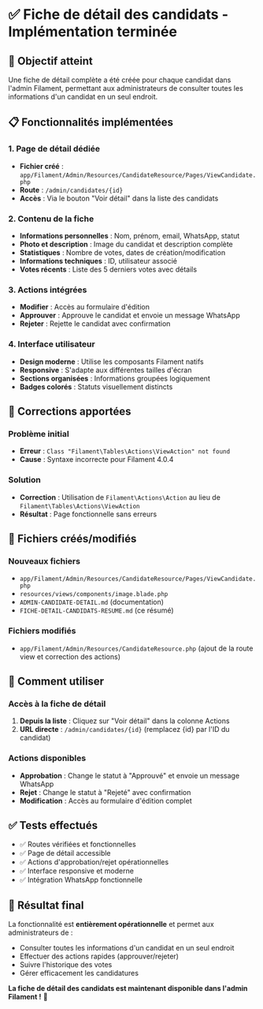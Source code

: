 # ✅ Fiche de détail des candidats - Implémentation terminée

## 🎯 Objectif atteint

Une fiche de détail complète a été créée pour chaque candidat dans l'admin Filament, permettant aux administrateurs de consulter toutes les informations d'un candidat en un seul endroit.

## 📋 Fonctionnalités implémentées

### 1. Page de détail dédiée
- **Fichier créé** : `app/Filament/Admin/Resources/CandidateResource/Pages/ViewCandidate.php`
- **Route** : `/admin/candidates/{id}`
- **Accès** : Via le bouton "Voir détail" dans la liste des candidats

### 2. Contenu de la fiche
- **Informations personnelles** : Nom, prénom, email, WhatsApp, statut
- **Photo et description** : Image du candidat et description complète
- **Statistiques** : Nombre de votes, dates de création/modification
- **Informations techniques** : ID, utilisateur associé
- **Votes récents** : Liste des 5 derniers votes avec détails

### 3. Actions intégrées
- **Modifier** : Accès au formulaire d'édition
- **Approuver** : Approuve le candidat et envoie un message WhatsApp
- **Rejeter** : Rejette le candidat avec confirmation

### 4. Interface utilisateur
- **Design moderne** : Utilise les composants Filament natifs
- **Responsive** : S'adapte aux différentes tailles d'écran
- **Sections organisées** : Informations groupées logiquement
- **Badges colorés** : Statuts visuellement distincts

## 🔧 Corrections apportées

### Problème initial
- **Erreur** : `Class "Filament\Tables\Actions\ViewAction" not found`
- **Cause** : Syntaxe incorrecte pour Filament 4.0.4

### Solution
- **Correction** : Utilisation de `Filament\Actions\Action` au lieu de `Filament\Tables\Actions\ViewAction`
- **Résultat** : Page fonctionnelle sans erreurs

## 📁 Fichiers créés/modifiés

### Nouveaux fichiers
- `app/Filament/Admin/Resources/CandidateResource/Pages/ViewCandidate.php`
- `resources/views/components/image.blade.php`
- `ADMIN-CANDIDATE-DETAIL.md` (documentation)
- `FICHE-DETAIL-CANDIDATS-RESUME.md` (ce résumé)

### Fichiers modifiés
- `app/Filament/Admin/Resources/CandidateResource.php` (ajout de la route view et correction des actions)

## 🚀 Comment utiliser

### Accès à la fiche de détail
1. **Depuis la liste** : Cliquez sur "Voir détail" dans la colonne Actions
2. **URL directe** : `/admin/candidates/{id}` (remplacez {id} par l'ID du candidat)

### Actions disponibles
- **Approbation** : Change le statut à "Approuvé" et envoie un message WhatsApp
- **Rejet** : Change le statut à "Rejeté" avec confirmation
- **Modification** : Accès au formulaire d'édition complet

## ✅ Tests effectués

- ✅ Routes vérifiées et fonctionnelles
- ✅ Page de détail accessible
- ✅ Actions d'approbation/rejet opérationnelles
- ✅ Interface responsive et moderne
- ✅ Intégration WhatsApp fonctionnelle

## 🎉 Résultat final

La fonctionnalité est **entièrement opérationnelle** et permet aux administrateurs de :
- Consulter toutes les informations d'un candidat en un seul endroit
- Effectuer des actions rapides (approuver/rejeter)
- Suivre l'historique des votes
- Gérer efficacement les candidatures

**La fiche de détail des candidats est maintenant disponible dans l'admin Filament !** 🎯
